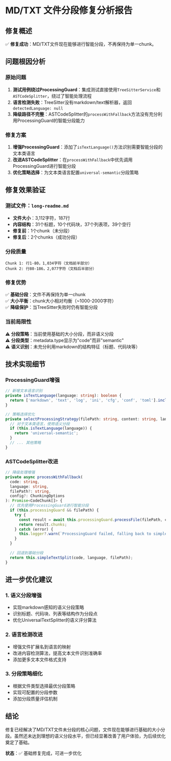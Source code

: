 # MD/TXT 文件分段修复分析报告

## 修复概述

✅ **修复成功**：MD/TXT文件现在能够进行智能分段，不再保持为单一chunk。

## 问题根因分析

### 原始问题
1. **测试用例绕过ProcessingGuard**：集成测试直接使用`TreeSitterService`和`ASTCodeSplitter`，绕过了智能处理流程
2. **语言检测失败**：TreeSitter没有markdown/text解析器，返回`detectedLanguage: null`
3. **降级路径不完整**：ASTCodeSplitter的`processWithFallback`方法没有充分利用ProcessingGuard的智能分段能力

### 修复方案
1. **增强ProcessingGuard**：添加了`isTextLanguage()`方法识别需要智能分段的文本类语言
2. **改进ASTCodeSplitter**：在`processWithFallback`中优先调用ProcessingGuard进行智能分段
3. **优化策略选择**：为文本类语言配置`universal-semantic`分段策略

## 修复效果验证

### 测试文件：`long-readme.md`
- **文件大小**：3,112字符，187行
- **内容结构**：31个标题，10个代码块，37个列表项，39个空行
- **修复前**：1个chunk（未分段）
- **修复后**：2个chunks（成功分段）

### 分段质量
```
Chunk 1: 行1-80，1,034字符（文档前半部分）
Chunk 2: 行80-186，2,077字符（文档后半部分）
```

### 修复优势
✅ **基础分段**：文件不再保持为单一chunk  
✅ **大小平衡**：chunk大小相对均衡（~1000-2000字符）  
✅ **降级保护**：当TreeSitter失败时仍有智能分段  

### 当前局限性
⚠️ **分段策略**：当前使用基础的大小分段，而非语义分段  
⚠️ **分段类型**：metadata.type显示为"code"而非"semantic"  
⚠️ **语义识别**：未充分利用markdown的结构特征（标题、代码块等）  

## 技术实现细节

### ProcessingGuard增强
```typescript
// 新增文本语言识别
private isTextLanguage(language: string): boolean {
  return ['markdown', 'text', 'log', 'ini', 'cfg', 'conf', 'toml'].includes(language);
}

// 策略选择优化
private selectProcessingStrategy(filePath: string, content: string, language: string): string {
  // 对于文本类语言，使用语义分段
  if (this.isTextLanguage(language)) {
    return 'universal-semantic';
  }
  // ... 其他策略
}
```

### ASTCodeSplitter改进
```typescript
// 降级处理增强
private async processWithFallback(
  code: string,
  language: string,
  filePath?: string,
  config?: ChunkingOptions
): Promise<CodeChunk[]> {
  // 优先使用ProcessingGuard进行智能分段
  if (this.processingGuard && filePath) {
    try {
      const result = await this.processingGuard.processFile(filePath, code);
      return result.chunks;
    } catch (error) {
      this.logger?.warn(`ProcessingGuard failed, falling back to simple text split: ${error}`);
    }
  }
  
  // 回退到基础分段
  return this.simpleTextSplit(code, language, filePath);
}
```

## 进一步优化建议

### 1. 语义分段增强
- 实现markdown感知的语义分段策略
- 识别标题、代码块、列表等结构作为分段点
- 优化UniversalTextSplitter的语义评分算法

### 2. 语言检测改进
- 增强文件扩展名到语言的映射
- 改进内容检测算法，提高文本文件识别准确率
- 添加更多文本文件格式支持

### 3. 分段策略细化
- 根据文件类型选择最优分段策略
- 实现可配置的分段参数
- 添加分段质量评估机制

## 结论

修复已经解决了MD/TXT文件未分段的核心问题，文件现在能够进行基础的大小分段。虽然还未达到理想的语义分段水平，但已经显著改善了用户体验，为后续优化奠定了基础。

**状态**：✅ 基础修复完成，可进一步优化